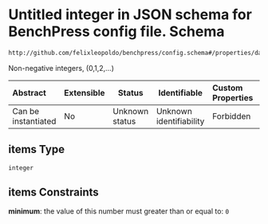 # Untitled integer in JSON schema for BenchPress config file. Schema

```txt
http://github.com/felixleopoldo/benchpress/config.schema#/properties/data/properties/sample_sizes/items/items
```

Non-negative integers, (0,1,2,...)


| Abstract            | Extensible | Status         | Identifiable            | Custom Properties | Additional Properties | Access Restrictions | Defined In                                                               |
| :------------------ | ---------- | -------------- | ----------------------- | :---------------- | --------------------- | ------------------- | ------------------------------------------------------------------------ |
| Can be instantiated | No         | Unknown status | Unknown identifiability | Forbidden         | Allowed               | none                | [config.schema.json\*](../out/config.schema.json "open original schema") |

## items Type

`integer`

## items Constraints

**minimum**: the value of this number must greater than or equal to: `0`
